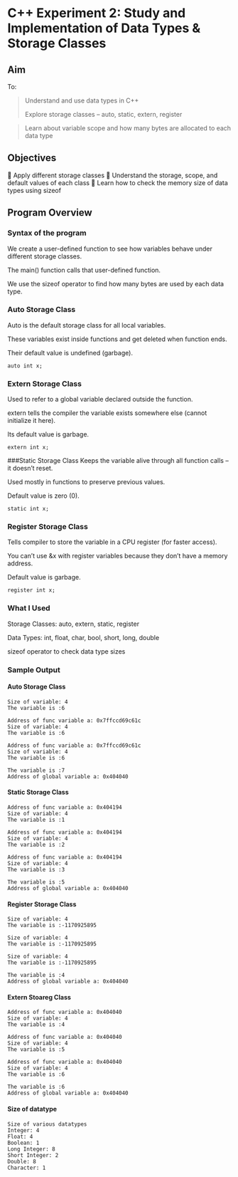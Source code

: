 # C++ Experiment 2: Study and Implementation of Data Types & Storage Classes

## Aim
To:
> Understand and use data types in C++
> 
> Explore storage classes – auto, static, extern, register

> Learn about variable scope and how many bytes are allocated to each data type

## Objectives
🔹 Apply different storage classes
🔹 Understand the storage, scope, and default values of each class
🔹 Learn how to check the memory size of data types using sizeof

## Program Overview
### Syntax of the program
We create a user-defined function to see how variables behave under different storage classes.

The main() function calls that user-defined function.

We use the sizeof operator to find how many bytes are used by each data type.

### Auto Storage Class
Auto is the default storage class for all local variables.

These variables exist inside functions and get deleted when function ends.

Their default value is undefined (garbage).
```
auto int x;
```
### Extern Storage Class
Used to refer to a global variable declared outside the function.

extern tells the compiler the variable exists somewhere else (cannot initialize it here).

Its default value is garbage.
```
extern int x;
```
###Static Storage Class
Keeps the variable alive through all function calls – it doesn’t reset.

Used mostly in functions to preserve previous values.

Default value is zero (0).
```
static int x;
```
### Register Storage Class
Tells compiler to store the variable in a CPU register (for faster access).

You can’t use &x with register variables because they don’t have a memory address.

Default value is garbage.
```
register int x;
```
### What I Used
Storage Classes: auto, extern, static, register

Data Types: int, float, char, bool, short, long, double

sizeof operator to check data type sizes

### Sample Output
#### Auto Storage Class
```Address of func variable a: 0x7ffccd69c61c
Size of variable: 4
The variable is :6

Address of func variable a: 0x7ffccd69c61c
Size of variable: 4
The variable is :6

Address of func variable a: 0x7ffccd69c61c
Size of variable: 4
The variable is :6

The variable is :7
Address of global variable a: 0x404040
```
#### Static Storage Class
```
Address of func variable a: 0x404194
Size of variable: 4
The variable is :1

Address of func variable a: 0x404194
Size of variable: 4
The variable is :2

Address of func variable a: 0x404194
Size of variable: 4
The variable is :3

The variable is :5
Address of global variable a: 0x404040
```
#### Register Storage Class
```
Size of variable: 4
The variable is :-1170925895

Size of variable: 4
The variable is :-1170925895

Size of variable: 4
The variable is :-1170925895

The variable is :4
Address of global variable a: 0x404040
```
#### Extern Stoareg Class
```
Address of func variable a: 0x404040
Size of variable: 4
The variable is :4

Address of func variable a: 0x404040
Size of variable: 4
The variable is :5

Address of func variable a: 0x404040
Size of variable: 4
The variable is :6

The variable is :6
Address of global variable a: 0x404040
```
#### Size of datatype
```
Size of various datatypes
Integer: 4
Float: 4
Boolean: 1
Long Integer: 8
Short Integer: 2
Double: 8
Character: 1
```
